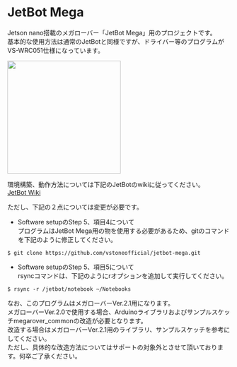 # JetBot Mega

Jetson nano搭載のメガローバー「JetBot Mega」用のプロジェクトです。  
基本的な使用方法は通常のJetBotと同様ですが、ドライバー等のプログラムがVS-WRC051仕様になっています。  

<img src="https://www.vstone.co.jp/products/wheelrobot/img/jetbot_01.jpg" height="256">

環境構築、動作方法については下記のJetBotのwikiに従ってください。  
[JetBot Wiki](https://github.com/NVIDIA-AI-IOT/jetbot/wiki)  

ただし、下記の２点については変更が必要です。  
* Software setupのStep 5、項目4について  
 プログラムはJetBot Mega用の物を使用する必要があるため、gitのコマンドを下記のように修正してください。
 ```
 $ git clone https://github.com/vstoneofficial/jetbot-mega.git
 ```
* Software setupのStep 5、項目5について  
 rsyncコマンドは、下記のようにrオプションを追加して実行してください。
 ```
 $ rsync -r /jetbot/notebook ~/Notebooks  
 ```

なお、このプログラムはメガローバーVer.2.1用になります。  
メガローバーVer.2.0で使用する場合、Arduinoライブラリおよびサンプルスケッチmegarover_commonの改造が必要となります。  
改造する場合はメガローバーVer.2.1用のライブラリ、サンプルスケッチを参考にしてください。  
ただし、具体的な改造方法についてはサポートの対象外とさせて頂いております。何卒ご了承ください。
